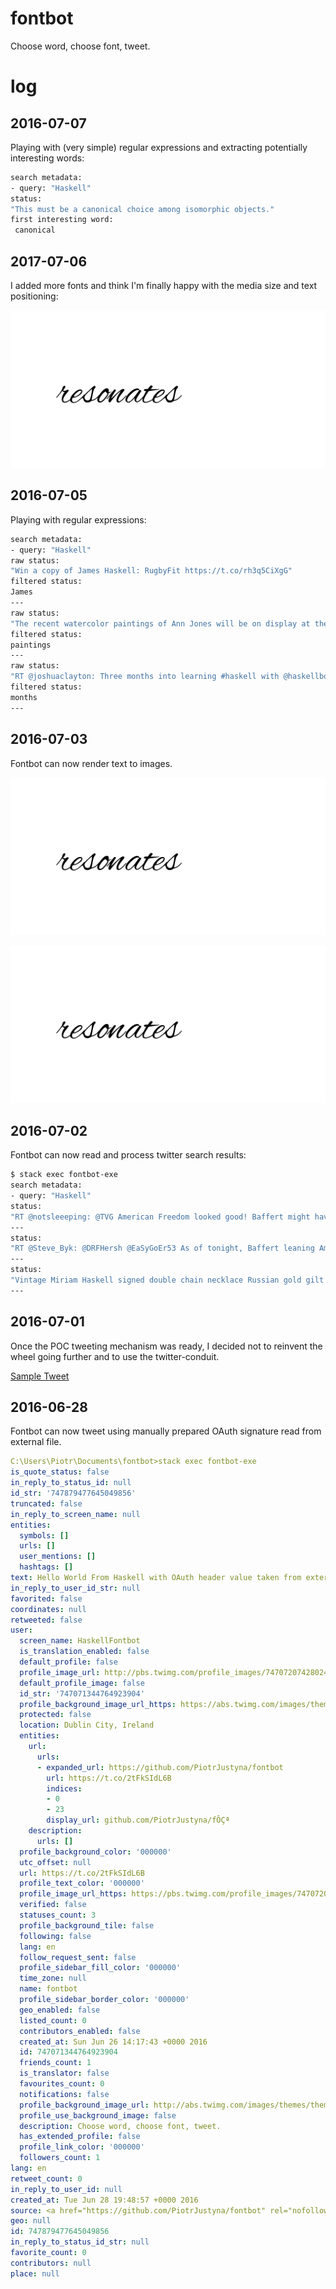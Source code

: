 # fontbot

Choose word, choose font, tweet. 

# log

## 2016-07-07

Playing with (very simple) regular expressions and extracting potentially interesting words:

```bash
search metadata:
- query: "Haskell"
status:
"This must be a canonical choice among isomorphic objects."
first interesting word:
 canonical
```

## 2017-07-06

I added more fonts and think I'm finally happy with the media size and text positioning:

![haskell](https://raw.githubusercontent.com/PiotrJustyna/fontbot/5e8aea2a14ec279bfd47714b0884db4e1ae9a3c7/font_preview.png)

## 2016-07-05

Playing with regular expressions:

```bash
search metadata:
- query: "Haskell"
raw status:
"Win a copy of James Haskell: RugbyFit https://t.co/rh3q5CiXgG"
filtered status:
James
---
raw status:
"The recent watercolor paintings of Ann Jones will be on display at the Hall Haskell House Gallery in Ipswich. .... https://t.co/Vd1E6HG7y6"
filtered status:
paintings
---
raw status:
"RT @joshuaclayton: Three months into learning #haskell with @haskellbook! Wrote up how to refactor to a monad transformer stack: https://t.\8230"
filtered status:
months
---
```

## 2016-07-03

Fontbot can now render text to images.

![Haskell](https://raw.githubusercontent.com/PiotrJustyna/fontbot/d93946282962ddd15813bc6ae4cdf878473e4147/font_preview.png)

![Haskell](https://raw.githubusercontent.com/PiotrJustyna/fontbot/59e51f6a7bf57fef5c788e03f6148b9c056c5970/font_preview.png)

## 2016-07-02

Fontbot can now read and process twitter search results:

```bash
$ stack exec fontbot-exe
search metadata:
- query: "Haskell"
status:
"RT @notsleeeping: @TVG American Freedom looked good! Baffert might have his Haskell horse, going for #9, &amp; for 6 wins in the last 7 Haskell\8230"
---
status:
"RT @Steve_Byk: @DRFHersh @EaSyGoEr53 As of tonight, Baffert leaning American Freedom to Haskell, Arrogate toward Travers."
---
status:
"Vintage Miriam Haskell signed double chain necklace Russian gold gilt pendant  https://t.co/Pxrt595goI https://t.co/q6VyXN9XCW"
---

```

## 2016-07-01

Once the POC tweeting mechanism was ready, I decided not to reinvent the wheel going further and to use the twitter-conduit.

[Sample Tweet](https://twitter.com/HaskellFontbot/status/748962791961296896)

## 2016-06-28

Fontbot can now tweet using manually prepared OAuth signature read from external file.

```yaml
C:\Users\Piotr\Documents\fontbot>stack exec fontbot-exe
is_quote_status: false
in_reply_to_status_id: null
id_str: '747879477645049856'
truncated: false
in_reply_to_screen_name: null
entities:
  symbols: []
  urls: []
  user_mentions: []
  hashtags: []
text: Hello World From Haskell with OAuth header value taken from external file!
in_reply_to_user_id_str: null
favorited: false
coordinates: null
retweeted: false
user:
  screen_name: HaskellFontbot
  is_translation_enabled: false
  default_profile: false
  profile_image_url: http://pbs.twimg.com/profile_images/747072074280243200/QWq406SC_normal.jpg
  default_profile_image: false
  id_str: '747071344764923904'
  profile_background_image_url_https: https://abs.twimg.com/images/themes/theme1/bg.png
  protected: false
  location: Dublin City, Ireland
  entities:
    url:
      urls:
      - expanded_url: https://github.com/PiotrJustyna/fontbot
        url: https://t.co/2tFkSIdL6B
        indices:
        - 0
        - 23
        display_url: github.com/PiotrJustyna/fÔÇª
    description:
      urls: []
  profile_background_color: '000000'
  utc_offset: null
  url: https://t.co/2tFkSIdL6B
  profile_text_color: '000000'
  profile_image_url_https: https://pbs.twimg.com/profile_images/747072074280243200/QWq406SC_normal.jpg
  verified: false
  statuses_count: 3
  profile_background_tile: false
  following: false
  lang: en
  follow_request_sent: false
  profile_sidebar_fill_color: '000000'
  time_zone: null
  name: fontbot
  profile_sidebar_border_color: '000000'
  geo_enabled: false
  listed_count: 0
  contributors_enabled: false
  created_at: Sun Jun 26 14:17:43 +0000 2016
  id: 747071344764923904
  friends_count: 1
  is_translator: false
  favourites_count: 0
  notifications: false
  profile_background_image_url: http://abs.twimg.com/images/themes/theme1/bg.png
  profile_use_background_image: false
  description: Choose word, choose font, tweet.
  has_extended_profile: false
  profile_link_color: '000000'
  followers_count: 1
lang: en
retweet_count: 0
in_reply_to_user_id: null
created_at: Tue Jun 28 19:48:57 +0000 2016
source: <a href="https://github.com/PiotrJustyna/fontbot" rel="nofollow">fontbot</a>
geo: null
id: 747879477645049856
in_reply_to_status_id_str: null
favorite_count: 0
contributors: null
place: null
```
